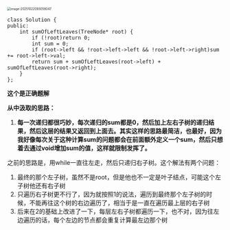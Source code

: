 <img src="C:\Users\admin\AppData\Roaming\Typora\typora-user-images\image-20251022093058047.png" alt="image-20251022093058047" style="zoom:50%;" />

```
class Solution {
public:
	int sumOfLeftLeaves(TreeNode* root) {
		if (!root)return 0;
		int sum = 0;
		if (root->left && !root->left->left && !root->left->right)sum += root->left->val;
		return sum + sumOfLeftLeaves(root->left) + sumOfLeftLeaves(root->right);
	}
};
```

**这个是正确题解**

**从中汲取的思路：**

1. **每一次递归都很巧妙，每次递归的sum都是0，然后加上左右子树的递归结果，然后这层的结果又返回到上面去。其实这样的思路最简洁，也最好，因为我好像每次关于这种计算sum的问题都会在前面额外定义一个sum，然后只想着去通过void增加sum的值，这样就限制发挥了。**

之前的思路是，用while一直往左走，然后只递归右子树。这个解法有两个问题：

1. 最终的那个左子树，虽然不是root，但是他也不一定是叶子结点，可能这个左子树他还有右子树
2. 只遍历右子树更不行了，因为就按照1的说法，遍历到最终那个左子树的时候，不能再往这个树的右边遍历了，相当于是一直在遍历最上层的右子树
3. 后来在2的基础上改进了一下，每层左右子树都遍历一下，也不对，因为往左边遍历的话，每个左边的节点都会重复计算最左边那个树